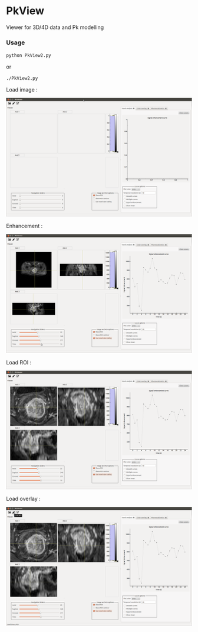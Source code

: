 PkView
======

Viewer for 3D/4D data and Pk modelling


### Usage

``` bash
python PkView2.py
```
or

``` bash
./PkView2.py
```

Load image :

![alt text](screenshots/1.png "Example 1")

Enhancement :

![alt text](screenshots/2.png "Example 1")


Load ROI :

![alt text](screenshots/3.png "Example 1")


Load overlay :

![alt text](screenshots/4.png "Example 1")




